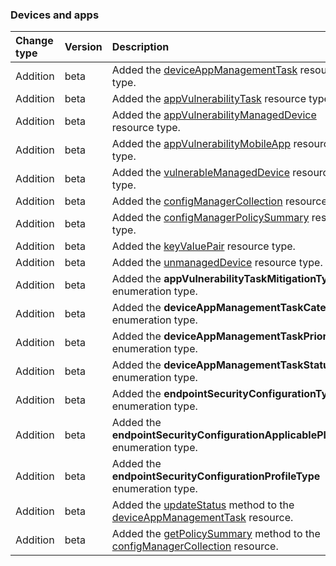 ### Devices and apps

| **Change type** | **Version** | **Description** |
|:---|:---|:---|
|Addition|beta|Added the [deviceAppManagementTask](https://docs.microsoft.com/en-us/graph/api/resources/intune-deviceAppManagementTask?view=graph-rest-beta) resource type.|
|Addition|beta|Added the [appVulnerabilityTask](https://docs.microsoft.com/en-us/graph/api/resources/intune-appVulnerabilityTask?view=graph-rest-beta) resource type.|
|Addition|beta|Added the [appVulnerabilityManagedDevice](https://docs.microsoft.com/en-us/graph/api/resources/intune-appVulnerabilityManagedDevice?view=graph-rest-beta) resource type.|
|Addition|beta|Added the [appVulnerabilityMobileApp](https://docs.microsoft.com/en-us/graph/api/resources/intune-appVulnerabilityMobileApp?view=graph-rest-beta) resource type.|
|Addition|beta|Added the [vulnerableManagedDevice](https://docs.microsoft.com/en-us/graph/api/resources/intune-vulnerableManagedDevice?view=graph-rest-beta) resource type.|
|Addition|beta|Added the [configManagerCollection](https://docs.microsoft.com/en-us/graph/api/resources/intune-configManagerCollection?view=graph-rest-beta) resource type.|
|Addition|beta|Added the [configManagerPolicySummary](https://docs.microsoft.com/en-us/graph/api/resources/intune-configManagerPolicySummary?view=graph-rest-beta) resource type.|
|Addition|beta|Added the [keyValuePair](https://docs.microsoft.com/en-us/graph/api/resources/intune-keyValuePair?view=graph-rest-beta) resource type.|
|Addition|beta|Added the [unmanagedDevice](https://docs.microsoft.com/en-us/graph/api/resources/intune-unmanagedDevice?view=graph-rest-beta) resource type.|
|Addition|beta|Added the **appVulnerabilityTaskMitigationType** enumeration type.|
|Addition|beta|Added the **deviceAppManagementTaskCategory** enumeration type.|
|Addition|beta|Added the **deviceAppManagementTaskPriority** enumeration type.|
|Addition|beta|Added the **deviceAppManagementTaskStatus** enumeration type.|
|Addition|beta|Added the **endpointSecurityConfigurationType** enumeration type.|
|Addition|beta|Added the **endpointSecurityConfigurationApplicablePlatform** enumeration type.|
|Addition|beta|Added the **endpointSecurityConfigurationProfileType** enumeration type.|
|Addition|beta|Added the [updateStatus](https://docs.microsoft.com/en-us/graph/api/intune-deviceAppManagementTask-updateStatus?view=graph-rest-beta) method to the [deviceAppManagementTask](https://docs.microsoft.com/en-us/graph/api/resources/intune-deviceAppManagementTask?view=graph-rest-beta) resource.|
|Addition|beta|Added the [getPolicySummary](https://docs.microsoft.com/en-us/graph/api/intune-configManagerCollection-getPolicySummary?view=graph-rest-beta) method to the [configManagerCollection](https://docs.microsoft.com/en-us/graph/api/resources/intune-configManagerCollection?view=graph-rest-beta) resource.|
